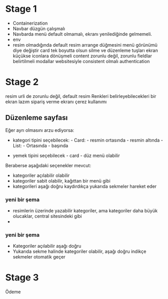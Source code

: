 # Stage 1
 - Containerization
 - Navbar düzgün çalışmalı
 - Navbarda menü default olmamalı, ekranı yenilediğinde gelmemeli.
 - env
 - resim olmadığında default resim
arrange düğmesini menü görünümü diye değiştir
card tek boyutta olsun
silme ve düzenleme tuşları ekran küçükse iconlara dönüşmeli
content zorunlu değil, zorunlu fieldlar belirtilmeli
modallar websitesiyle consistent olmalı
authentication

# Stage 2
resim urli de zorunlu değil, default resim
Renkleri belirleyebilecekleri bir ekran lazım
sipariş verme ekranı
çerez kullanımı

## Düzenleme sayfası
Eğer ayrı olmasını arzu ediyorsa:
- kategori tipini seçebilecek:
		- Card:
				- resmin ortasında
				- resmin altında
		- List:
				- Ortasında
				- başında

- yemek tipini seçebilecek
		- card
		- düz menü olabilir

Beraberse aşağıdaki seçenekler mevcut:
- kategoriler açılabilir olabilir
- kategoriler sabit olabilir, kağıttan bir menü gibi
- kategorileri aşağı doğru kaydırdıkça yukarıda sekmeler hareket eder

### yeni bir şema
 - resimlerin üzerinde yazabilir kategoriler, ama kategoriler daha büyük olucaklar, central sitesindeki gibi
 - 
### yeni bir şema
 - Kategoriler açılabilir aşağı doğru
 - Yukarıda sekme halinde kategoriler olabilir, aşağı doğru indikçe sekmeler otomatik geçer


# Stage 3
Ödeme

